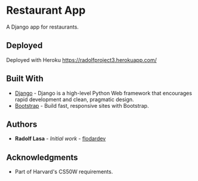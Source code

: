 # Restaurant App

A Django app for restaurants.

## Deployed

Deployed with Heroku
https://radolfproject3.herokuapp.com/

## Built With

- [Django](https://www.djangoproject.com/) - Django is a high-level Python Web framework that encourages rapid development and clean, pragmatic design.
- [Bootstrap](https://getbootstrap.com/) - Build fast, responsive sites with Bootstrap.

## Authors

- **Radolf Lasa** - _Initial work_ - [flodardev](https://github.com/flodardev)

## Acknowledgments

- Part of Harvard's CS50W requirements.
